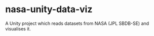 # nasa-unity-data-viz
A Unity project which reads datasets from NASA (JPL SBDB-SE) and visualises it.
